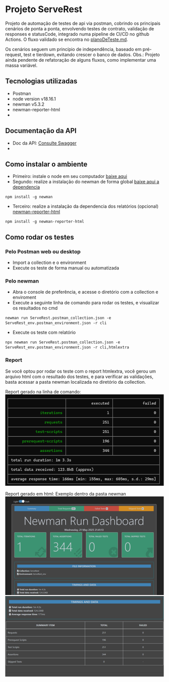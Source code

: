 # Projeto ServeRest
Projeto de automação de testes de api via postman, cobrindo os principais cenários de ponta a ponta, envolvendo testes de contrato, validação de responses e statusCode, integrado numa pipeline de CI/CD no github Actions.
O fluxo validado se encontra no [planoDeTeste.md](planoDeTeste.md).

Os cenários seguem um princípio de independência, baseado em pré-request, test e tierdown, evitando crescer o banco de dados.
Obs.: Projeto ainda pendente de refatoração de alguns fluxos, como implementar uma massa variável.

## Tecnologias utilizadas  
- Postman 
- node version v18.16.1  
- newman v5.3.2  
- newman-reporter-html  
- 
## Documentação da API
- Doc da API: [Consulte Swagger](https://serverest.dev/#/)
- 
## Como instalar o ambiente
- Primeiro: instale o node em seu computador [baixe aqui](https://nodejs.org/en/download)
- Segundo: realize a instalação do newman de forma global [baixe aqui a dependencia](https://www.npmjs.com/package/newman)
```
npm install -g newman
```
- Terceiro: realize a instalação da dependencia dos relatórios (opcional) [newman-reporter-html
](https://www.npmjs.com/package/newman-reporter-html)
```
npm install -g newman-reporter-html
```
## Como rodar os testes
### Pelo Postman web ou desktop
- Import a collection e o environment
- Execute os teste de forma manual ou automatizada
### Pelo newman
- Abra o console de preferência, e acesse o diretório com a collection e enviroment
- Execute a seguinte linha de comando para rodar os testes, e visualizar os resultados no cmd
```
newman run ServeRest.postman_collection.json -e ServeRest_env.postman_environment.json -r cli
```
- Execute os teste com relatório
```
npx newman run ServeRest.postman_collection.json -e ServeRest_env.postman_environment.json -r cli,htmlextra
```
### Report
Se você optou por rodar os teste com o report htmlextra, você gerou um arquivo html com o resultado dos testes, e para verificar as validações, basta acessar a pasta newman localizada no diretório da collection.

Report gerado na linha de comando:  
![alt text](image.png)  

Report gerado em html: Exemplo dentro da pasta newman
![alt text](image-1.png)
![alt text](image-2.png)
